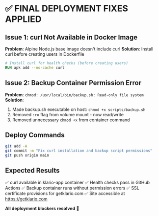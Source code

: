 # ✅ FINAL DEPLOYMENT FIXES APPLIED

## Issue 1: curl Not Available in Docker Image
**Problem**: Alpine Node.js base image doesn't include curl
**Solution**: Install curl before creating users in Dockerfile
```dockerfile
# Install curl for health checks (before creating users)
RUN apk add --no-cache curl
```

## Issue 2: Backup Container Permission Error  
**Problem**: `chmod: /usr/local/bin/backup.sh: Read-only file system`
**Solution**: 
1. Made backup.sh executable on host: `chmod +x scripts/backup.sh`
2. Removed `:ro` flag from volume mount - now read/write
3. Removed unnecessary `chmod +x` from container command

## Deploy Commands
```bash
git add -A
git commit -m "Fix curl installation and backup script permissions"
git push origin main
```

## Expected Results
✅ curl available in klario-app container
✅ Health checks pass in GitHub Actions
✅ Backup container runs without permission errors
✅ SSL certificate provisions for getklario.com
✅ Site accessible at https://getklario.com

**All deployment blockers resolved** 🚀